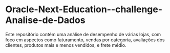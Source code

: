 # Oracle-Next-Education--challenge-Analise-de-Dados
Este repositório contém uma análise de desempenho de várias lojas, com foco em aspectos como faturamento, vendas por categoria, avaliações dos clientes, produtos mais e menos vendidos, e frete médio.
